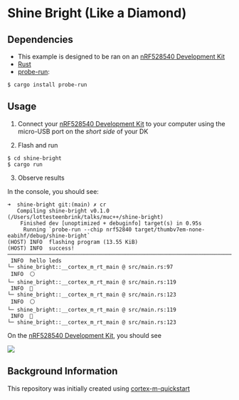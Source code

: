 # Shine Bright (Like a Diamond)

## Dependencies

- This example is designed to be ran on an [nRF528540 Development Kit]
- [Rust](https://www.rust-lang.org/tools/install)
- [probe-run](https://github.com/knurling-rs/probe-run): 
```console
$ cargo install probe-run
```

## Usage

1. Connect your [nRF528540 Development Kit] to your computer using the micro-USB port on the *short side* of your DK

2. Flash and run

``` console
$ cd shine-bright
$ cargo run
```

3. Observe results

In the console, you should see:

```console
➜  shine-bright git:(main) ✗ cr  
   Compiling shine-bright v0.1.0 (/Users/lottesteenbrink/talks/muc++/shine-bright)
    Finished dev [unoptimized + debuginfo] target(s) in 0.95s
     Running `probe-run --chip nrf52840 target/thumbv7em-none-eabihf/debug/shine-bright`
(HOST) INFO  flashing program (13.55 KiB)
(HOST) INFO  success!
────────────────────────────────────────────────────────────────────────────────
 INFO  hello leds
└─ shine_bright::__cortex_m_rt_main @ src/main.rs:97
 INFO  ⚪️
└─ shine_bright::__cortex_m_rt_main @ src/main.rs:119
 INFO  🚨
└─ shine_bright::__cortex_m_rt_main @ src/main.rs:123
 INFO  ⚪️
└─ shine_bright::__cortex_m_rt_main @ src/main.rs:119
 INFO  🚨
└─ shine_bright::__cortex_m_rt_main @ src/main.rs:123
```

On the [nRF528540 Development Kit], you should see

![](blinky.gif)



## Background Information

This repository was initially created using [cortex-m-quickstart](https://github.com/rust-embedded/cortex-m-quickstart)


[nRF528540 Development Kit]: https://www.nordicsemi.com/Software-and-Tools/Development-Kits/nRF52840-DK
